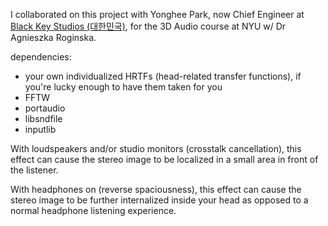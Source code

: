 I collaborated on this project with Yonghee Park, now Chief Engineer at <a href="https://www.blackkeystudios.com">Black Key Studios (대한민국)</a>, for the 3D Audio course at NYU w/ Dr Agnieszka Roginska.

dependencies:
- your own individualized HRTFs (head-related transfer functions), if you're lucky enough to have them taken for you
- FFTW
- portaudio
- libsndfile
- inputlib

With loudspeakers and/or studio monitors (crosstalk cancellation), this effect can cause the stereo image to be localized in a small area in front of the listener.

With headphones on (reverse spaciousness), this effect can cause the stereo image to be further internalized inside your head as opposed to a normal headphone listening experience.
